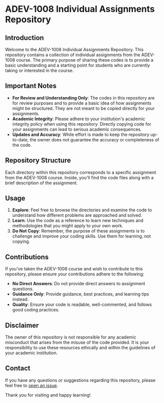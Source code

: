 # ADEV-1008 Individual Assignments Repository

## Introduction
Welcome to the ADEV-1008 Individual Assignments Repository. This repository contains a collection of individual assignments from the ADEV-1008 course. The primary purpose of sharing these codes is to provide a basic understanding and a starting point for students who are currently taking or interested in the course.

## Important Notes
- **For Review and Understanding Only**: The codes in this repository are for review purposes and to provide a basic idea of how assignments might be structured. They are not meant to be copied directly for your assignments.
- **Academic Integrity**: Please adhere to your institution's academic integrity policy when using this repository. Directly copying code for your assignments can lead to serious academic consequences.
- **Updates and Accuracy**: While effort is made to keep the repository up-to-date, the owner does not guarantee the accuracy or completeness of the code.

## Repository Structure
Each directory within this repository corresponds to a specific assignment from the ADEV-1008 course. Inside, you'll find the code files along with a brief description of the assignment.

## Usage
1. **Explore**: Feel free to browse the directories and examine the code to understand how different problems are approached and solved.
2. **Learn**: Use the code as a reference to learn new techniques and methodologies that you might apply to your own work.
3. **Do Not Copy**: Remember, the purpose of these assignments is to challenge and improve your coding skills. Use them for learning, not copying.

## Contributions
If you've taken the ADEV-1008 course and wish to contribute to this repository, please ensure your contributions adhere to the following:
- **No Direct Answers**: Do not provide direct answers to assignment questions.
- **Guidance Only**: Provide guidance, best practices, and learning tips instead.
- **Quality**: Ensure your code is readable, well-commented, and follows good coding practices.

## Disclaimer
The owner of this repository is not responsible for any academic misconduct that arises from the misuse of the code provided. It is your responsibility to use these resources ethically and within the guidelines of your academic institution.

## Contact
If you have any questions or suggestions regarding this repository, please feel free to [open an issue](link-to-your-repository-issues-section).

Thank you for visiting and happy learning!

